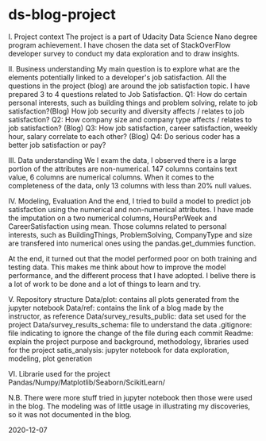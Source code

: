 # ds-blog-project
I. Project context
The project is a part of Udacity Data Science Nano degree program achievement.
I have chosen the data set of StackOverFlow developer survey to conduct my data exploration and to draw insights.

II. Business understanding
My main question is to explore what are the elements potentially linked to a developer's job satisfaction.
All the questions in the project (blog) are around the job satisfaction topic.
I have prepared 3 to 4 questions related to Job Satisfaction.
Q1:
How do certain personal interests, such as building things and problem solving, relate to job satisfaction?(Blog)
How job security and diversity affects / relates to job satisfaction?
Q2:
How company size and company type affects / relates to job satisfaction? (Blog)
Q3:
How job satisfaction, career satisfaction, weekly hour, salary correlate to each other? (Blog)
Q4:
Do serious coder has a better job satisfaction or pay?


III. Data understanding
We I exam the data, I observed there is a large portion of the attributes are non-numerical.
147 columns contains text value, 6 columns are numerical columns.
When it comes to the completeness of the data, only 13 columns with less than 20% null values.

IV. Modeling, Evaluation
And the end, I tried to build a model to predict job satisfaction using the numerical and non-numerical attributes.
I have made the imputation on a two numerical columns, HoursPerWeek and CareerSatisfaction using mean.
Those columns related to personal interests, such as BuildingThings, ProblemSolving, CompanyType and size are transfered into numerical ones using the pandas.get_dummies function.

At the end, it turned out that the model performed poor on both training and testing data.
This makes me think about how to improve the model performance, and the different process that I have adopted.
I belive there is a lot of work to be done and a lot of things to learn and try.


V. Repository structure
Data/plot: contains all plots generated from the jupyter notebook
Data/ref: contains the link of a blog made by the instructor, as reference
Data/survey_results_public: data set used for the project
Data/survey_results_schema: file to understand the data
.gitignore: file indicating to ignore the change of the file during each commit
Readme: explain the project purpose and background, methodology, libraries used for the project
satis_analysis: jupyter notebook for data exploration, modeling, plot generation

VI. Librarie used for the project
Pandas/Numpy/Matplotlib/Seaborn/ScikitLearn/



N.B.
There were more stuff tried in jupyter notebook then those were used in the blog.
The modeling was of little usage in illustrating my discoveries, so it was not documented in the blog.

2020-12-07